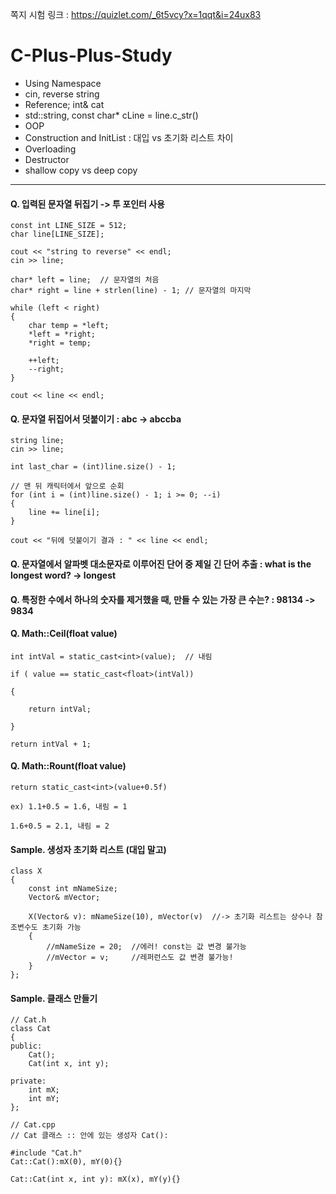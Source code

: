 쪽지 시험 링크 : https://quizlet.com/_6t5vcy?x=1qqt&i=24ux83

# C-Plus-Plus-Study
- Using Namespace
- cin, reverse string
- Reference; int& cat
- std::string, const char* cLine = line.c_str()
- OOP
- Construction and InitList : 대입 vs 초기화 리스트 차이
- Overloading
- Destructor
- shallow copy vs deep copy
---------------------------------------------------------------

#### Q. 입력된 문자열 뒤집기 -> 투 포인터 사용

	const int LINE_SIZE = 512;
	char line[LINE_SIZE];

	cout << "string to reverse" << endl;
	cin >> line;

	char* left = line;  // 문자열의 처음
	char* right = line + strlen(line) - 1; // 문자열의 마지막

	while (left < right)
	{
		char temp = *left;
		*left = *right;
		*right = temp;

		++left;
		--right;
	}

	cout << line << endl;


#### Q. 문자열 뒤집어서 덧붙이기 : abc -> abccba
	
	string line;
	cin >> line;
	
	int last_char = (int)line.size() - 1;

	// 맨 뒤 캐릭터에서 앞으로 순회
	for (int i = (int)line.size() - 1; i >= 0; --i)
	{
		line += line[i];
	}

	cout << "뒤에 덧붙이기 결과 : " << line << endl;


#### Q. 문자열에서 알파벳 대소문자로 이루어진 단어 중 제일 긴 단어 추출 : what is the longest word? -> longest



#### Q. 특정한 수에서 하나의 숫자를 제거했을 때, 만들 수 있는 가장 큰 수는? : 98134 -> 9834


#### Q. Math::Ceil(float value)

	int intVal = static_cast<int>(value);  // 내림

	if ( value == static_cast<float>(intVal))

	{

	    return intVal;

	}

	return intVal + 1;

#### Q. Math::Rount(float value) 

	return static_cast<int>(value+0.5f)

	ex) 1.1+0.5 = 1.6, 내림 = 1

	1.6+0.5 = 2.1, 내림 = 2


#### Sample. 생성자 초기화 리스트 (대입 말고)
	class X
	{
		const int mNameSize;
		Vector& mVector;

		X(Vector& v): mNameSize(10), mVector(v)  //-> 초기화 리스트는 상수나 참조변수도 초기화 가능
		{
			//mNameSize = 20;  //에러! const는 값 변경 불가능
			//mVector = v;     //레퍼런스도 값 변경 불가능!
		}
	};

#### Sample. 클래스 만들기

	// Cat.h
	class Cat
	{
	public:
		Cat();
		Cat(int x, int y);

	private:
		int mX;
		int mY;
	};

	// Cat.cpp
	// Cat 클래스 :: 안에 있는 생성자 Cat():

	#include "Cat.h"
	Cat::Cat():mX(0), mY(0){}

	Cat::Cat(int x, int y): mX(x), mY(y){}

